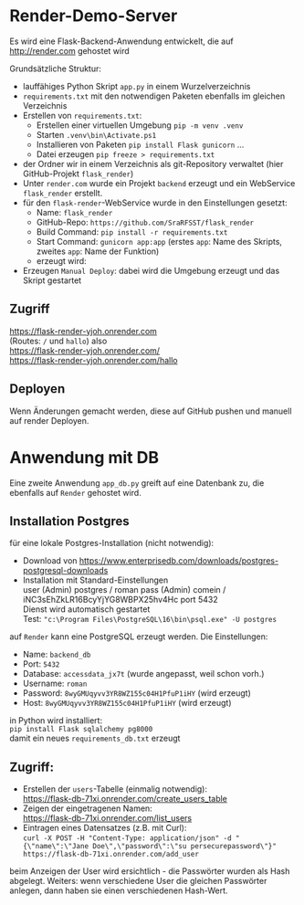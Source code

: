# Render-Demo-Server
Es wird eine Flask-Backend-Anwendung entwickelt, die auf http://render.com gehostet wird

Grundsätzliche Struktur:  
- lauffähiges Python Skript `app.py` in einem Wurzelverzeichnis  
- `requirements.txt` mit den notwendigen Paketen ebenfalls im gleichen Verzeichnis  
- Erstellen von `requirements.txt`:  
    - Erstellen einer virtuellen Umgebung `pip -m venv .venv`  
    - Starten `.venv\bin\Activate.ps1`  
    - Installieren von Paketen `pip install Flask gunicorn` ...  
    - Datei erzeugen `pip freeze > requirements.txt`  
- der Ordner wir in einem Verzeichnis als git-Repository verwaltet (hier GitHub-Projekt `flask_render`)  
- Unter `render.com` wurde ein Projekt `backend` erzeugt und ein WebService `flask_render` erstellt.  
- für den `flask-render`-WebService wurde in den Einstellungen gesetzt:  
    - Name: `flask_render`
    - GitHub-Repo: `https://github.com/SraRFSST/flask_render`
    - Build Command: `pip install -r requirements.txt`
    - Start Command: `gunicorn app:app`  (erstes `app`: Name des Skripts, zweites `app`: Name der Funktion)  
    - erzeugt wird: 
- Erzeugen `Manual Deploy`: dabei wird die Umgebung erzeugt und das Skript gestartet  

## Zugriff
https://flask-render-yjoh.onrender.com  
(Routes: `/` und `hallo`) also  
https://flask-render-yjoh.onrender.com/  
https://flask-render-yjoh.onrender.com/hallo  

## Deployen
Wenn Änderungen gemacht werden, diese auf GitHub pushen und manuell auf render Deployen.


# Anwendung mit DB
Eine zweite Anwendung `app_db.py` greift auf eine Datenbank zu, die ebenfalls auf `Render` gehostet wird.

## Installation Postgres
für eine lokale Postgres-Installation (nicht notwendig):  
- Download von https://www.enterprisedb.com/downloads/postgres-postgresql-downloads  
- Installation mit Standard-Einstellungen  
  user (Admin) postgres  / roman
  pass (Admin) comein    / iNC3sEhZkLR16BcyYjYG8WBPX25hv4Hc
  port 5432  
  Dienst wird automatisch gestartet  
  Test: `"c:\Program Files\PostgreSQL\16\bin\psql.exe" -U postgres`

auf `Render` kann eine PostgreSQL erzeugt werden. Die Einstellungen:  
- Name: `backend_db`  
- Port: `5432`  
- Database: `accessdata_jx7t` (wurde angepasst, weil schon vorh.)  
- Username: `roman` 
- Password: `8wyGMUqyvv3YR8WZ155c04H1PfuP1iHY` (wird erzeugt)
- Host: `8wyGMUqyvv3YR8WZ155c04H1PfuP1iHY` (wird erzeugt)

in Python wird installiert:   
`pip install Flask sqlalchemy pg8000`  
damit ein neues `requirements_db.txt` erzeugt  

## Zugriff:
- Erstellen der `users`-Tabelle (einmalig notwendig):  
https://flask-db-71xi.onrender.com/create_users_table  
- Zeigen der eingetragenen Namen:  
https://flask-db-71xi.onrender.com/list_users
- Eintragen eines Datensatzes (z.B. mit Curl):  
`curl -X POST -H "Content-Type: application/json" -d "{\"name\":\"Jane Doe\",\"password\":\"su
persecurepassword\"}" https://flask-db-71xi.onrender.com/add_user`

beim Anzeigen der User wird ersichtlich - die Passwörter wurden als Hash abgelegt. Weiters: wenn verschiedene User die gleichen Passwörter anlegen, dann haben sie einen verschiedenen Hash-Wert.
